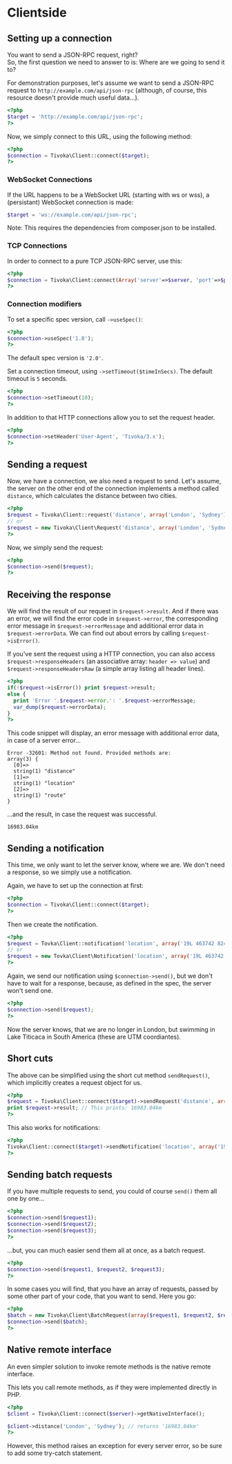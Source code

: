 # Clientside

## Setting up a connection
You want to send a JSON-RPC request, right?  
So, the first question we need to answer to is: Where are we going to send it to?

For demonstration purposes, let's assume we want to send a JSON-RPC request to `http://example.com/api/json-rpc` (although, of course, this resource doesn't provide much useful data...).

```php
<?php
$target = 'http://example.com/api/json-rpc';
?>
```

Now, we simply connect to this URL, using the following method:

```php
<?php
$connection = Tivoka\Client::connect($target);
?>
```

### WebSocket Connections
If the URL happens to be a WebSocket URL (starting with ws or wss), a (persistant) WebSocket connection is made:
```php
$target = 'ws://example.com/api/json-rpc';
```
Note: This requires the dependencies from composer.json to be installed.

### TCP Connections
In order to connect to a pure TCP JSON-RPC server, use this:
```php
<?php
$connection = Tivoka\Client:connect(Array('server'=>$server, 'port'=>$port));
?>
```

### Connection modifiers
To set a specific spec version, call `->useSpec()`:
```php
<?php
$connection->useSpec('1.0');
?>
```
The default spec version is `'2.0'`.

Set a connection timeout, using `->setTimeout($timeInSecs)`. The default timeout is `5` seconds.
```php
<?php
$connection->setTimeout(10);
?>
```

In addition to that HTTP connections allow you to set the request header.
```php
<?php
$connection->setHeader('User-Agent', 'Tivoka/3.x');
?>
```

## Sending a request

Now, we have a connection, we also need a request to send. Let's assume, the server on the other end of the connection implements a method called `distance`, which calculates the distance between two cities.

```php
<?php
$request = Tivoka\Client::request('distance', array('London', 'Sydney'));
// or
$request = new Tivoka\Client\Request('distance', array('London', 'Sydney'));
?>
```

Now, we simply send the request:

```php
<?php
$connection->send($request);
?>
```

## Receiving the response
We will find the result of our request in `$request->result`. And if there was an error, we will find the error code in `$request->error`, the corresponding error message in `$request->errorMessage` and additional error data in `$request->errorData`. We can find out about errors by calling `$request->isError()`.

If you've sent the request using a HTTP connection, you can also access `$request->responseHeaders` (an associative array: `header => value`) and `$request->responseHeadersRaw` (a simple array listing all header lines).

```php
<?php
if(!$request->isError()) print $request->result;
else {
  print 'Error '.$request->error.': '.$request->errorMessage;
  var_dump($request->errorData);
}
?>
```

This code snippet will display, an error message with additional error data, in case of a server error...
```
Error -32601: Method not found. Provided methods are: 
array(3) {
  [0]=>
  string(1) "distance"
  [1]=>
  string(1) "location"
  [2]=>
  string(1) "route"
}
```

...and the result, in case the request was successful.

```
16983.04km
```

## Sending a notification

This time, we only want to let the server know, where we are. We don't need a response, so we simply use a notification.

Again, we have to set up the connection at first:
```php
<?php
$connection = Tivoka\Client::connect($target);
?>
```

Then we create the notification.
```php
<?php
$request = Tovka\Client::notification('location', array('19L 463742 8249133'));
// or
$request = new Tovka\Client\Notification('location', array('19L 463742 8249133'));
?>
```

Again, we send our notification using `$connection->send()`, but we don't have to wait for a response, because, as defined in the spec, the server won't send one.

```php
<?php
$connection->send($request);
?>
```

Now the server knows, that we are no longer in London, but swimming in Lake Titicaca in South America (these are UTM coordiantes).

## Short cuts
The above can be simplified using the short cut method `sendRequest()`, which implicitly creates a request object for us.
```php
<?php
$request = Tivoka\Client::connect($target)->sendRequest('distance', array('London', 'Sydney'));
print $request->result; // This prints: 16983.04km
?>
```

This also works for notifications:
```php
<?php
Tivoka\Client::connect($target)->sendNotification('location', array('19L 463742 8249133'));
?>
```

## Sending batch requests
If you have multiple requests to send, you could of course `send()` them all one by one...

```php
<?php
$connection->send($request1);
$connection->send($request2);
$connection->send($request3);
?>
```

...but, you can much easier send them all at once, as a batch request.

```php
<?php
$connection->send($request1, $request2, $request3);
?>
```

In some cases you will find, that you have an array of requests, passed by some other part of your code, that you want to send. Here you go:
```php
<?php
$batch = new Tivoka\Client\BatchRequest(array($request1, $request2, $request3));
$connection->send($batch);
?>
```

## Native remote interface
An even simpler solution to invoke remote methods is the native remote interface.

This lets you call remote methods, as if they were implemented directly in PHP.
```php
<?php
$client = Tivoka\Client::connect($server)->getNativeInterface();

$client->distance('London', 'Sydney'); // returns '16983.04km'
?>
```

However, this method raises an exception for every server error, so be sure to add some try-catch statement.

